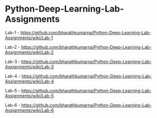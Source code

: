 # Python-Deep-Learning-Lab-Assignments

Lab-1 - https://github.com/bharathkumarna/Python-Deep-Learning-Lab-Assignments/wiki/Lab-1

Lab-2 - https://github.com/bharathkumarna/Python-Deep-Learning-Lab-Assignments/wiki/Lab-2

Lab-3 - https://github.com/bharathkumarna/Python-Deep-Learning-Lab-Assignments/wiki/Lab-3

Lab-4 - https://github.com/bharathkumarna/Python-Deep-Learning-Lab-Assignments/wiki/Lab-4

Lab-5 - https://github.com/bharathkumarna/Python-Deep-Learning-Lab-Assignments/wiki/Lab-5

Lab-6 - https://github.com/bharathkumarna/Python-Deep-Learning-Lab-Assignments/wiki/Lab-6

